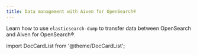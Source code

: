 ```yaml
---
title: Data management with Aiven for OpenSearch®
---
```


Learn how to use `elasticsearch-dump` to transfer data between
OpenSearch and Aiven for OpenSearch®.

import DocCardList from '@theme/DocCardList';

<DocCardList />
